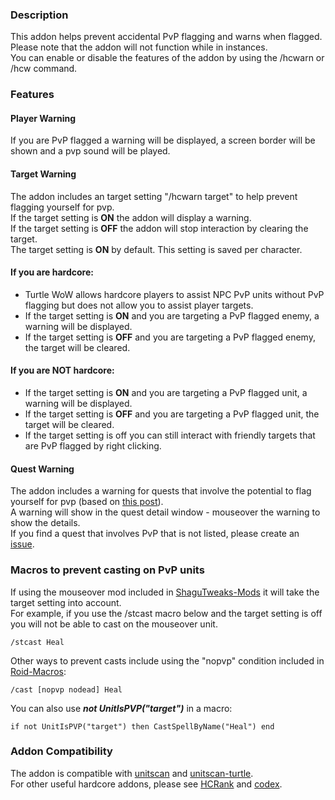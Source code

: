 ### Description
This addon helps prevent accidental PvP flagging and warns when flagged.    
Please note that the addon will not function while in instances.    
You can enable or disable the features of the addon by using the /hcwarn or /hcw command.
### Features
#### Player Warning
If you are PvP flagged a warning will be displayed, a screen border will be shown and a pvp sound will be played.   
#### Target Warning
The addon includes an target setting "/hcwarn target" to help prevent flagging yourself for pvp.   
If the target setting is ****ON**** the addon will display a warning.   
If the target setting is ****OFF**** the addon will stop interaction by clearing the target.     
The target setting is ****ON**** by default. This setting is saved per character.
#### If you are hardcore:     
- Turtle WoW allows hardcore players to assist NPC PvP units without PvP flagging but does not allow you to assist player targets.   
- If the target setting is ****ON**** and you are targeting a PvP flagged enemy, a warning will be displayed.
- If the target setting is ****OFF**** and you are targeting a PvP flagged enemy, the target will be cleared.
#### If you are NOT hardcore:     
- If the target setting is ****ON**** and you are targeting a PvP flagged unit, a warning will be displayed.      
- If the target setting is ****OFF**** and you are targeting a PvP flagged unit, the target will be cleared.
- If the target setting is off you can still interact with friendly targets that are PvP flagged by right clicking.
#### Quest Warning
The addon includes a warning for quests that involve the potential to flag yourself for pvp (based on [this post](https://forum.turtle-wow.org/viewtopic.php?f=37&t=4490)).     
A warning will show in the quest detail window - mouseover the warning to show the details.     
If you find a quest that involves PvP that is not listed, please create an [issue](https://github.com/GryllsAddons/HCWarn/issues).
### Macros to prevent casting on PvP units
If using the mouseover mod included in [ShaguTweaks-Mods](https://github.com/GryllsAddons/ShaguTweaks-Mods) it will take the target setting into account.    
For example, if you use the /stcast macro below and the target setting is off you will not be able to cast on the mouseover unit.
```
/stcast Heal
```
Other ways to prevent casts include using the "nopvp" condition included in [Roid-Macros](https://github.com/DennisWG/Roid-Macros):
```
/cast [nopvp nodead] Heal
```
You can also use *****not UnitIsPVP("target")***** in a macro:
```
if not UnitIsPVP("target") then CastSpellByName("Heal") end
```
### Addon Compatibility
The addon is compatible with [unitscan](https://github.com/shirsig/unitscan-vanilla) and [unitscan-turtle](https://github.com/GryllsAddons/unitscan-turtle).    
For other useful hardcore addons, please see [HCRank](https://github.com/GryllsAddons/HCRank) and [codex](https://github.com/nakda/codex).  
